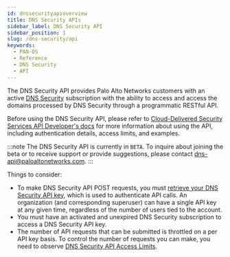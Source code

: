 ```yaml
---
id: dnssecurityapioverview
title: DNS Security APIs
sidebar_label: DNS Security API
sidebar_position: 1
slug: /dns-security/api
keywords:
  - PAN-OS
  - Reference
  - DNS Security
  - API
---
```


The DNS Security API provides Palo Alto Networks customers with an active [DNS Security](https://www.paloaltonetworks.com/network-security/dns-security) subscription with the ability to access and access the domains processed by DNS Security through a programmatic RESTful API.

Before using the DNS Security API, please refer to [Cloud-Delivered Security Services API Developer's docs](/cdss/docs/) for more information about using the API, including authentication details, access limits, and examples.

:::note
The DNS Security API is currently in `BETA`. To inquire about joining the beta or to receive support or provide suggestions, please contact dns-api@paloaltonetworks.com.
:::

Things to consider:

- To make DNS Security API POST requests, you must [retrieve your DNS Security API key](/cdss/docs/authentication), which is used to authenticate API calls. An organization (and corresponding superuser) can have a single API key at any given time, regardless of the number of users tied to the account.
- You must have an activated and unexpired DNS Security subscription to access a DNS Security API key.
- The number of API requests that can be submitted is throttled on a per API key basis. To control the number of requests you can make, you need to observe [DNS Security API Access Limits](/dns-security/docs/access-limits).
